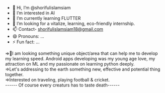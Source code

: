 - 👋 Hi, I’m @shorifulislamsiam
- 👀 I’m interested in AI 
- 🌱 I’m currently learning FLUTTER
- 💞️ I’m looking for a vitalize, learning, eco-friendly internship.
- 📫 Contact- shorifulislamsiam18@gmail.com
- 😄 Pronouns: ...
- ⚡ Fun fact: ...


=>💖I am looking something unique object/area that can help me to develop my learning speed. Android apps developing was my young age love, my attraction on ML and my passionate on learning python deeply.                                                                    
=>Let's addressing to the earth something new, effective and potential thing together.                                                                                                                                                                                          
=>Interested on traveling, playing football & cricket.                                                                                                                                                                                                                  
------ Of course every creaturs has to taste death------
